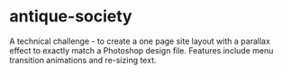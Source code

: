 # antique-society
A technical challenge - to create a one page site layout with a parallax effect to exactly match a Photoshop design file. Features include menu transition animations and re-sizing text.
